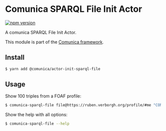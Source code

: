 # Comunica SPARQL File Init Actor

[![npm version](https://badge.fury.io/js/%40comunica%2Factor-init-sparql-file.svg)](https://www.npmjs.com/package/@comunica/actor-init-sparql-file)

A comunica SPARQL File Init Actor.

This module is part of the [Comunica framework](https://github.com/comunica/comunica).

## Install

```bash
$ yarn add @comunica/actor-init-sparql-file
```

## Usage

Show 100 triples from a FOAF profile:

```bash
$ comunica-sparql-file file@https://ruben.verborgh.org/profile/#me "CONSTRUCT WHERE { ?s ?p ?o } LIMIT 100"
```

Show the help with all options:

```bash
$ comunica-sparql-file --help
```
